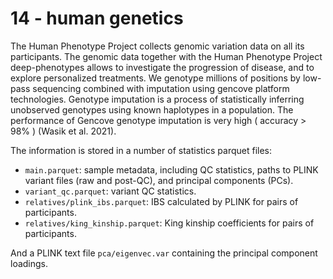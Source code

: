 # 14 - human genetics

The Human Phenotype Project collects genomic variation data on all its participants. The genomic data together with the Human Phenotype Project  deep-phenotypes allows to investigate the progression of disease, and to explore personalized treatments. We genotype millions of positions by low-pass sequencing combined with imputation using gencove platform technologies. Genotype imputation is a process of statistically inferring unobserved genotypes using known haplotypes in a population. The performance of Gencove genotype imputation is very high ( accuracy > 98% ) (Wasik et al. 2021). 

The information is stored in a number of statistics parquet files:
- `main.parquet`: sample metadata, including QC statistics, paths to PLINK variant files (raw and post-QC), and principal components (PCs).
- `variant_qc.parquet`: variant QC statistics.
- `relatives/plink_ibs.parquet`: IBS calculated by PLINK for pairs of participants.
- `relatives/king_kinship.parquet`: King kinship coefficients for pairs of participants.

And a PLINK text file `pca/eigenvec.var` containing the principal component loadings.